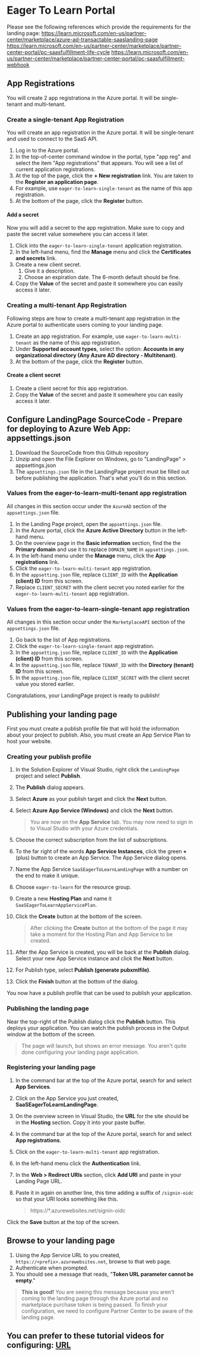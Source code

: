 # Eager To Learn Portal

Please see the following references which provide the requirements for the landing page:
https://learn.microsoft.com/en-us/partner-center/marketplace/azure-ad-transactable-saaslanding-page
https://learn.microsoft.com/en-us/partner-center/marketplace/partner-center-portal/pc-saasfulfillment-life-cycle
https://learn.microsoft.com/en-us/partner-center/marketplace/partner-center-portal/pc-saasfulfillment-webhook

## App Registrations
You will create 2 app registrationa in the Azure portal. It will be single-tenant and multi-tenant.
### Create a single-tenant App Registration
You will create an app registration in the Azure portal. It will be single-tenant and used to connect to the SaaS API.

1. Log in to the Azure portal.
2. In the top-of-center command window in the portal, type "app reg" and select the item "App registrations" that appears. You will see a list of current application registrations.
3. At the top of the page, click the **+ New registration** link. You are taken to the **Register an application page**.
4. For example, use  `eager-to-learn-single-tenant` as the name of this app registration.
5. At the bottom of the page, click the **Register** button.

#### Add a secret

Now you will add a secret to the app registration. Make sure to copy and paste the secret value somewhere you can access it later.

1. Click into the `eager-to-learn-single-tenant` application registration.
2. In the left-hand menu, find the **Manage** menu and click the **Certificates and secrets** link.
3. Create a new client secret.
    1. Give it a description.
    2. Choose an expiration date. The 6-month default should be fine.
4. Copy the **Value** of the secret and paste it somewhere you can easily access it later.

### Creating a multi-tenant App Registration

Following steps are how to create a multi-tenant app registration in the Azure portal to authenticate users coming to your landing page.

1. Create an app registration. For example, use `eager-to-learn-multi-tenant` as the name of this app registration.
2. Under **Supported account types**, select the option: **Accounts in any organizational directory (Any Azure AD directory - Multitenant)**.
3. At the bottom of the page, click the **Register** button.

#### Create a client secret

1. Create a client secret for this app registration.
2. Copy the **Value** of the secret and paste it somewhere you can easily access it later.

## Configure LandingPage SourceCode - Prepare for deploying to Azure Web App: appsettings.json

1. Download the SourceCode from this Github repository
2. Unzip and open the File Explorer on Windows, go to "LandingPage" > appsettings.json
3. The `appsettings.json` file in the LandingPage project must be filled out before publishing the application. That's what you'll do in this section.

### Values from the eager-to-learn-multi-tenant app registration

All changes in this section occur under the `AzureAD` section of the `appsettings.json` file.

1. In the Landing Page project, open the `appsettings.json` file.
2. In the Azure portal, click the **Azure Active Directory** button in the left-hand menu.
3. On the overview page in the **Basic information** section, find the the **Primary domain** and use it to replace `DOMAIN_NAME` in `appsettings.json`.
4. In the left-hand menu under the **Manage** menu, click the **App registrations** link.
5. Click the `eager-to-learn-multi-tenant` app registration.
6. In the `appsetting.json` file, replace `CLIENT_ID` with the **Application (client) ID** from this screen.
7. Replace `CLIENT_SECRET` with the client secret you noted earlier for the `eager-to-learn-multi-tenant` app registration.

### Values from the eager-to-learn-single-tenant app registration

All changes in this section occur under the `MarketplaceAPI` section of the `appsettings.json` file.

1. Go back to the list of App registrations.
2. Click the `eager-to-learn-single-tenant` app registration.
3. In the `appsetting.json` file, replace `CLIENT_ID` with the **Application (client) ID** from this screen.
4. In the `appsetting.json` file, replace `TENANT_ID` with the **Directory (tenant) ID** from this screen.
5. In the `appsetting.json` file, replace `CLIENT_SECRET` with the client secret value you stored earlier.

Congratulations, your LandingPage project is ready to publish!

## Publishing your landing page

First you must create a publish profile file that will hold the information about your project to publish. Also, you must create an App Service Plan to host your website.

### Creating your publish profile

1. In the Solution Explorer of Visual Studio, right click the `LandingPage` project and select **Publish**.
1. The **Publish** dialog appears.
1. Select **Azure** as your publish target and click the **Next** button.
1. Select **Azure App Service (Windows)** and click the **Next** button.

    > You are now on the **App Service** tab. You may now need to sign in to Visual Studio with your Azure credentials.

1. Choose the correct subscription from the list of subscriptions.
1. To the far right of the words **App Service Instances**, click the green **+** (plus) button to create an App Service. The App Service dialog opens.
1. Name the App Service `SaaSEagerToLearnLandingPage` with a number on the end to make it unique.
1. Choose `eager-to-learn` for the resource group.
1. Create a new **Hosting Plan** and name it `SaaSEagerToLearnAppServicePlan`.
1. Click the **Create** button at the bottom of the screen.

    > After clicking the **Create** button at the bottom of the page it may take a moment for the Hosting Plan and App Service to be created.

1. After the App Service is created, you will be back at the **Publish** dialog. Select your new App Service instance and click the **Next** button.
1. For Publish type, select **Publish (generate pubxmlfile)**.
1. Click the **Finish** button at the bottom of the dialog.

You now have a publish profile that can be used to publish your application.

### Publishing the landing page

Near the top-right of the Publish dialog click the **Publish** button. This deploys your application. You can watch the publish process in the Output window at the bottom of the screen.

> The page will launch, but shows an error message. You aren't quite done configuring your landing page application.

### Registering your landing page

1. In the command bar at the top of the Azure portal, search for and select **App Services**.
1. Click on the App Service you just created, **SaaSEagerToLearnLandingPage**.
1. On the overview screen in Visual Studio, the **URL** for the site should be in the **Hosting** section. Copy it into your paste buffer.
1. In the command bar at the top of the Azure portal, search for and select **App registrations**.
1. Click on the `eager-to-learn-multi-tenant` app registration.
1. In the left-hand menu click the **Authentication** link.
1. In the **Web > Redirect URIs** section, click **Add URI** and paste in your Landing Page URL.
1. Paste it in again on another line, this time adding a suffix of `/signin-oidc` so that your URI looks something like this.

    > https://*.azurewebsites.net/signin-oidc

Click the **Save** button at the top of the screen.

## Browse to your landing page

1. Using the App Service URL to you created, `https://<prefix>.azurewebsites.net`, browse to that web page.
1. Authenticate when prompted.
1. You should see a message that reads, "**Token URL parameter cannot be empty**."

> **This is good!** You are seeing this message because you aren't coming to the landing page through the Azure portal and no marketplace purchase token is being passed. To finish your configuration, we need to configure Partner Center to be aware of the landing page.

## **You can prefer to these tutorial videos for configuring:** [URL](http://nextcloud.longdpt.com/s/m3nZ5fGdntfEMDL)
